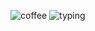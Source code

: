 ![coffee](https://user-images.githubusercontent.com/97990780/206591493-e61cfefb-f896-4fc6-bc99-d12d1ffc556b.gif)
![typing](https://user-images.githubusercontent.com/97990780/206591505-13776ee5-6340-4774-9968-a74d5d51e6af.gif)
